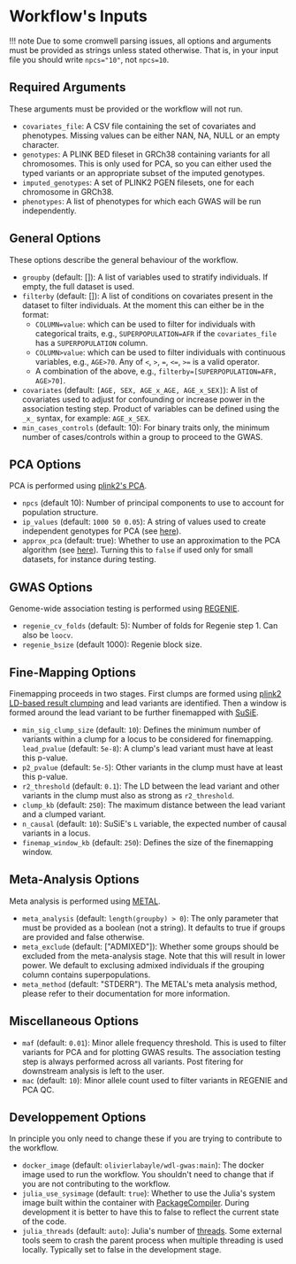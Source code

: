 # Workflow's Inputs

!!! note
    Due to some cromwell parsing issues, all options and arguments must be provided as strings unless stated otherwise. That is, in your input file you should write `npcs="10"`, not `npcs=10`.

## Required Arguments

These arguments must be provided or the workflow will not run.

- `covariates_file`: A CSV file containing the set of covariates and phenotypes. Missing values can be either NAN, NA, NULL or an empty character.
- `genotypes`: A PLINK BED fileset in GRCh38 containing variants for all chromosomes. This is only used for PCA, so you can either used the typed variants or an appropriate subset of the imputed genotypes.
- `imputed_genotypes`: A set of PLINK2 PGEN filesets, one for each chromosome in GRCh38.
- `phenotypes`: A list of phenotypes for which each GWAS will be run independently.

## General Options

These options describe the general behaviour of the workflow.

- `groupby` (default: []): A list of variables used to stratify individuals. If empty, the full dataset is used.
- `filterby` (default: []): A list of conditions on covariates present in the dataset to filter individuals. At the moment this can either be in the format:
  - `COLUMN=value`: which can be used to filter for individuals with categorical traits, e.g., `SUPERPOPULATION=AFR` if the `covariates_file` has a `SUPERPOPULATION` column.
  - `COLUMN>value`: which can be used to filter individuals with continuous variables, e.g., `AGE>70`. Any of `<`, `>`, `=`, `<=`, `>=` is a valid operator.
  - A combination of the above, e.g., `filterby=[SUPERPOPULATION=AFR, AGE>70]`.
- `covariates` (default: `[AGE, SEX, AGE_x_AGE, AGE_x_SEX]`): A list of covariates used to adjust for confounding or increase power in the association testing step. Product of variables can be defined using the `_x_` syntax, for example: `AGE_x_SEX`.
- `min_cases_controls` (default: 10): For binary traits only, the minimum number of cases/controls within a group to proceed to the GWAS.

## PCA Options

PCA is performed using [plink2's PCA](https://www.cog-genomics.org/plink/2.0/strat).

- `npcs` (default 10): Number of principal components to use to account for population structure.
- `ip_values` (default: `1000 50 0.05`): A string of values used to create independent genotypes for PCA (see [here](https://www.cog-genomics.org/plink/2.0/ld)).
- `approx_pca` (default: true): Whether to use an approximation to the PCA algorithm (see [here](https://www.cog-genomics.org/plink/2.0/strat)). Turning this to `false` if used only for small datasets, for instance during testing.

## GWAS Options

Genome-wide association testing is performed using [REGENIE](https://rgcgithub.github.io/regenie/options/).

- `regenie_cv_folds` (default: 5): Number of folds for Regenie step 1. Can also be `loocv`.
- `regenie_bsize` (default 1000): Regenie block size.

## Fine-Mapping Options

Finemapping proceeds in two stages. First clumps are formed using [plink2 LD-based result clumping](https://www.cog-genomics.org/plink/2.0/postproc) and lead variants are identified. Then a window is formed around the lead variant to be further finemapped with [SuSiE](https://stephenslab.github.io/susieR/).

- `min_sig_clump_size` (default: `10`): Defines the minimum number of variants within a clump for a locus to be considered for finemapping.
`lead_pvalue` (default: `5e-8`): A clump's lead variant must have at least this p-value.
- `p2_pvalue` (default: `5e-5`): Other variants in the clump must have at least this p-value.
- `r2_threshold` (default: `0.1`): The LD between the lead variant and other variants in the clump must also as strong as `r2_threshold`.
- `clump_kb` (default: `250`): The maximum distance between the lead variant and a clumped variant.
- `n_causal` (default: `10`): SuSiE's `L` variable, the expected number of causal variants in a locus.
- `finemap_window_kb` (default: `250`): Defines the size of the finemapping window.

## Meta-Analysis Options

Meta analysis is performed using [METAL](https://github.com/statgen/METAL).

- `meta_analysis` (default: `length(groupby) > 0`): The only parameter that must be provided as a boolean (not a string). It defaults to true if groups are provided and false otherwise.
- `meta_exclude` (default: ["ADMIXED"]): Whether some groups should be excluded from the meta-analysis stage. Note that this will result in lower power. We default to exclusing admixed individuals if the grouping column contains superpopulations.
- `meta_method` (default: "STDERR"). The METAL's meta analysis method, please refer to their documentation for more information.

## Miscellaneous Options

- `maf` (default: `0.01`): Minor allele frequency threshold. This is used to filter variants for PCA and for plotting GWAS results. The association testing step is always performed across all variants. Post fitering for downstream analysis is left to the user.
- `mac` (default: `10`): Minor allele count used to filter variants in REGENIE and PCA QC.

## Developpement Options

In principle you only need to change these if you are trying to contribute to the workflow.

- `docker_image` (default: `olivierlabayle/wdl-gwas:main`): The docker image used to run the workflow. You shouldn't need to change that if you are not contributing to the workflow.
- `julia_use_sysimage` (default: `true`): Whether to use the Julia's system image built within the container with [PackageCompiler](https://julialang.github.io/PackageCompiler.jl/stable/). During development it is better to have this to false to reflect the current state of the code.
- `julia_threads` (default: `auto`): Julia's number of [threads](https://docs.julialang.org/en/v1/manual/multi-threading/). Some external tools seem to crash the parent process when multiple threading is used locally. Typically set to false in the development stage.

